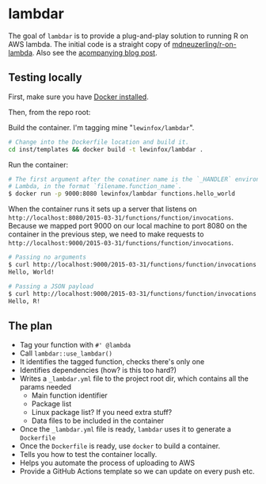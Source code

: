 # lambdar

<!-- badges: start -->
<!-- badges: end -->

The goal of `lambdar` is to provide a plug-and-play solution to running R on AWS lambda. The initial
code is a straight copy of [mdneuzerling/r-on-lambda](https://github.com/mdneuzerling/r-on-lambda).
Also see the 
[acompanying blog post](https://mdneuzerling.com/post/r-on-aws-lambda-with-containers/).


## Testing locally

First, make sure you have [Docker installed](https://docs.docker.com/get-docker/).

Then, from the repo root:

Build the container. I'm tagging mine "`lewinfox/lambdar`".

``` bash
# Change into the Dockerfile location and build it.
cd inst/templates && docker build -t lewinfox/lambdar .
```

Run the container:

``` bash
# The first argument after the conatiner name is the `_HANDLER` environment variable expected by
# Lambda, in the format `filename.function_name`.
$ docker run -p 9000:8080 lewinfox/lambdar functions.hello_world
```

When the container runs it sets up a server that listens on
`http://localhost:8080/2015-03-31/functions/function/invocations`. Because we mapped port 9000 on our local
machine to port 8080 on the container in the previous step, we need to make requests to 
`http://localhost:9000/2015-03-31/functions/function/invocations`.

``` bash
# Passing no arguments
$ curl http://localhost:9000/2015-03-31/functions/function/invocations
Hello, World!

# Passing a JSON payload
$ curl http://localhost:9000/2015-03-31/functions/function/invocations -d '{"name": "R"}'
Hello, R!
```

## The plan

* Tag your function with `#' @lambda`
* Call `lambdar::use_lambdar()`
* It identifies the tagged function, checks there's only one
* Identifies dependencies (how? is this too hard?)
* Writes a `_lambdar.yml` file to the project root dir, which contains all the params needed
  * Main function identifier
  * Package list
  * Linux package list? If you need extra stuff?
  * Data files to be included in the container
* Once the `_lambdar.yml` file is ready, `lambdar` uses it to generate a `Dockerfile`
* Once the `Dockerfile` is ready, use `docker` to build a container.
* Tells you how to test the container locally.
* Helps you automate the process of uploading to AWS
* Provide a GitHub Actions template so we can update on every push etc.
